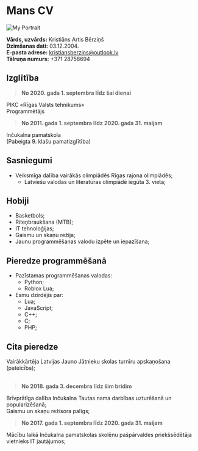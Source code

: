 # **Mans CV**
![My Portrait](https://i.imgur.com/zI2CQmw.png)

**Vārds, uzvārds:** Kristiāns Artis Bērziņš\
**Dzimšanas dati:** 03.12.2004.\
**E-pasta adrese:** kristiansberzins@outlook.lv\
**Tālruņa numurs:** +371 28758694

## Izglītība
> **No 2020. gada 1. septembra līdz šai dienai**

PIKC «Rīgas Valsts tehnikums»\
Programmētājs

> **No 2011. gada 1. septembra līdz 2020. gada 31. maijam**

Inčukalna pamatskola\
(Pabeigta 9. klašu pamatizglītība)


## Sasniegumi
- Veiksmīga dalība vairākās olimpiādēs Rīgas rajona olimpiādēs;
    - Latviešu valodas un literatūras olimpiādē iegūta 3. vieta;


## Hobiji
- Basketbols;
- Riteņbraukšana (MTB);
- IT tehnoloģijas;
- Gaismu un skaņu režija;
- Jaunu programmēšanas valodu izpēte un iepazīšana;


## Pieredze programmēšanā
- Pazīstamas programmēšanas valodas:
    - Python;
    - Roblox Lua;
- Esmu dzirdējis par:
    - Lua;
    - JavaScript;
    - C++;
    - C;
    - PHP;


## Cita pieredze
Vairākkārtēja Latvijas Jauno Jātnieku skolas turnīru apskaņošana (pateicība);
<br/>
<br/>

> **No 2018. gada 3. decembra līdz šim brīdim**

Brīvprātīga dalība Inčukalna Tautas nama darbības uzturēšanā un popularizēšanā;\
Gaismu un skaņu režisora palīgs;

> **No 2017. gada 1. septembra līdz 2020. gada 31. maijam**

Mācību laikā Inčukalna pamatskolas skolēnu pašpārvaldes priekšsēdētāja vietnieks IT jautājumos;